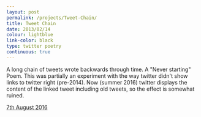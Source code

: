 ```yaml
---
layout: post
permalink: /projects/Tweet-Chain/
title: Tweet Chain
date: 2013/02/14
colour: lightblue
link-color: black
type: twitter poetry
continuous: true
---
```


A long chain of tweets wrote backwards through time. A "Never starting" Poem.
This was partially an experiment with the way twitter didn't show links to twitter right (pre-2014).
Now (summer 2016) twitter displays the content of the linked tweet including old tweets, so the effect is somewhat ruined.

[7th August 2016](https://twitter.com/_xs/status/762068243397931012)

